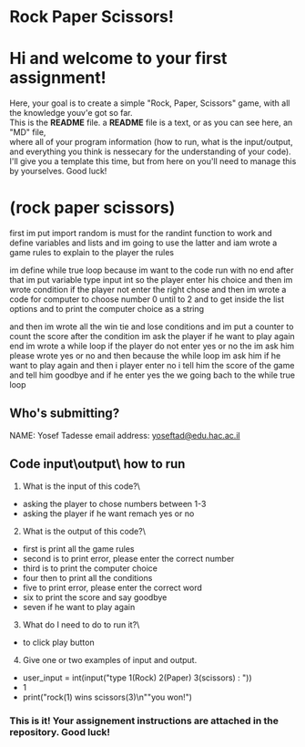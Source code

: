 # Rock Paper Scissors!
# Hi and welcome to your first assignment!
Here, your goal is to create a simple "Rock, Paper, Scissors" game, with all the knowledge youv'e got so far.\
This is the **README** file. a **README** file is a text, or as you can see here, an "MD" file,\
where all of your program information (how to run, what is the input/output, and everything you think is nessecary for the understanding of your code).\
I'll give you a template this time, but from here on you'll need to manage this by yourselves. Good luck!

# (rock paper scissors) 
first im put import random is must for the randint function to work
and define variables and lists and im going to use the latter
and iam wrote a game rules to explain to the player the rules

im define while true loop because im want to the code run with no end
after that im put variable type input int so the player enter his choice 
and then im wrote condition  if the player not enter the right chose
and then im wrote a code for computer to choose number 0 until to 2 
and to get inside the list options and to print the computer choice as a string

and then im wrote all the win tie and lose conditions and im put a counter to count the score
after the condition im ask the player if he want to play again
 end im wrote a while loop if the player do not enter yes or no 
the im ask him please wrote yes or no and then because the while loop im ask him 
if he want to play again 
and then i player enter no i tell him the score of the game and tell him goodbye
and if he enter yes the we going bach to the while true loop


## Who's submitting?
NAME: Yosef Tadesse
email address: yoseftad@edu.hac.ac.il

## Code input\output\ how to run
1. What is the input of this code?\
- asking the player to chose numbers between 1-3
- asking the player if he want remach yes or no
2. What is the output of this code?\
- first is print all the game rules
- second is to print  error, please enter the correct number
- third is to print the computer choice
- four then to print all the conditions 
- five to print error, please enter the correct word 
- six to print the score and say goodbye
- seven if he want to play again
3. What do I need to do to run it?\
- to click play button
4. Give one or two examples of input and output.
- user_input = int(input("type 1(Rock) 2(Paper) 3(scissors) : "))
- 1
- print("rock(1) wins scissors(3)\n""you won!")


### This is it! Your assignement instructions are attached in the repository. Good luck!
